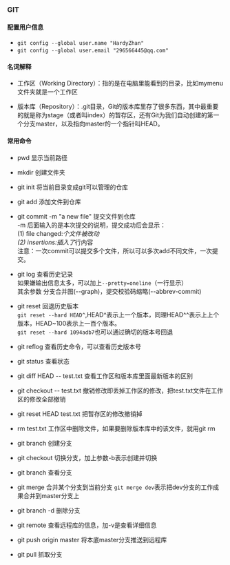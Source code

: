 ### GIT
#### 配置用户信息
* `git config --global user.name "HardyZhan"`
* `git config --global user.email "296566445@qq.com"`

#### 名词解释
* 工作区（Working Directory）：指的是在电脑里能看到的目录，比如mymenu文件夹就是一个工作区

* 版本库（Repository）：.git目录，Git的版本库里存了很多东西，其中最重要的就是称为stage（或者叫index）的暂存区，还有Git为我们自动创建的第一个分支master，以及指向master的一个指针叫HEAD。

#### 常用命令
* pwd 显示当前路径
* mkdir 创建文件夹
* git init 将当前目录变成git可以管理的仓库
* git add 添加文件到仓库
* git commit -m "a new file" 提交文件到仓库
<br> -m 后面输入的是本次提交的说明，提交成功后会显示：
<br> (1) file changed:*个文件被改动
<br> (2) insertions:插入了*行内容
<br> 注意：一次commit可以提交多个文件，所以可以多次add不同文件，一次提交。
* git log 查看历史记录
<br> 如果嫌输出信息太多，可以加上`--pretty=oneline`（一行显示）
<br> 其余参数 分支合并图(--graph)，提交校验码缩略(--abbrev-commit)
* git reset 回退历史版本
<br> `git reset --hard HEAD^`,HEAD^表示上一个版本，同理HEAD^^表示上上个版本，HEAD~100表示上一百个版本。
<br> `git reset --hard 1094adb7`也可以通过确切的版本号回退

* git reflog 查看历史命令，可以查看历史版本号
* git status 查看状态
* git diff HEAD -- test.txt 查看工作区和版本库里面最新版本的区别
* git checkout -- test.txt 撤销修改即丢掉工作区的修改，把test.txt文件在工作区的修改全部撤销
* git reset HEAD test.txt 把暂存区的修改撤销掉
* rm test.txt 工作区中删除文件，如果要删除版本库中的该文件，就用git rm
* git branch <name> 创建分支
* git checkout <name> 切换分支，加上参数-b表示创建并切换
* git branch 查看分支
* git merge <name> 合并某个分支到当前分支 `git merge dev`表示把dev分支的工作成果合并到master分支上
* git branch -d <name> 删除分支
* git remote 查看远程库的信息，加-v是查看详细信息
* git push origin master 将本底master分支推送到远程库
* git pull 抓取分支
